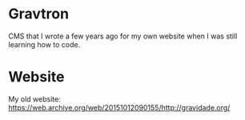 # Gravtron
CMS that I wrote a few years ago for my own website when I was still learning how to code.

# Website
My old website: https://web.archive.org/web/20151012090155/http://gravidade.org/
